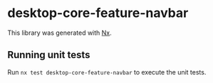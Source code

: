 # desktop-core-feature-navbar

This library was generated with [Nx](https://nx.dev).

## Running unit tests

Run `nx test desktop-core-feature-navbar` to execute the unit tests.
